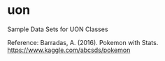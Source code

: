# uon
Sample Data Sets for UON Classes

Reference:
Barradas, A. (2016). Pokemon with Stats. https://www.kaggle.com/abcsds/pokemon

